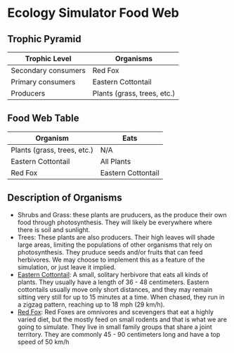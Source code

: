 # Ecology Simulator Food Web

## Trophic Pyramid

| Trophic Level  |  Organisms |
|---|---|
| Secondary consumers | Red Fox |
| Primary consumers | Eastern Cottontail |
| Producers | Plants (grass, trees, etc.) |

## Food Web Table
| Organism | Eats |
|---|---|
| Plants (grass, trees, etc.) | N/A |
| Eastern Cottontail | All Plants |
| Red Fox | Eastern Cottontail |

## Description of Organisms
- Shrubs and Grass: these plants are pruducers, as the produce their own food through photosynthesis. They will likely be everywhere where there is soil and sunlight.
- Trees: These plants are also producers. Their high leaves will shade large areas, limiting the populations of other organisms that rely on photosynthesis. They pruduce seeds and/or fruits that can feed herbivores. We may choose to implement this as a feature of the simulation, or just leave it implied.
- [Eastern Cottontail](https://animalia.bio/eastern-cottontail#description): A small, solitary herbivore that eats all kinds of plants. They usually have a length of 36 - 48 centimeters. Eastern cottontails usually move only short distances, and they may remain sitting very still for up to 15 minutes at a time. When chased, they run in a zigzag pattern, reaching up to 18 mph (29 km/h).
- [Red Fox](https://animalia.bio/red-fox#distribution): Red Foxes are omnivores and scevengers that eat a highly varied diet, but the mostly feed on small rodents and that is what we are going to simulate. They live in small family groups that share a joint territory. They are commonly 45 - 90 centimeters long and have a top speed of 50 km/h
